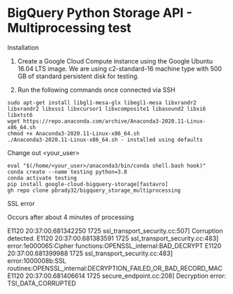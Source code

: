 # BigQuery Python Storage API - Multiprocessing test

Installation

1. Create a Google Cloud Compute instance using the Google Ubuntu 16.04 LTS image. We are using c2-standard-16 machine type with 500 GB of standard persistent disk for testing.

2. Run the following commands once connected via SSH
```
sudo apt-get install libgl1-mesa-glx libegl1-mesa libxrandr2 libxrandr2 libxss1 libxcursor1 libxcomposite1 libasound2 libxi6 libxtst6
wget https://repo.anaconda.com/archive/Anaconda3-2020.11-Linux-x86_64.sh
chmod +x Anaconda3-2020.11-Linux-x86_64.sh 
./Anaconda3-2020.11-Linux-x86_64.sh - installed using defaults
```
Change out <your_user>
```
eval "$(/home/<your_user>/anaconda3/bin/conda shell.bash hook)"
conda create --name testing python=3.8
conda activate testing
pip install google-cloud-bigquery-storage[fastavro]
gh repo clone pbrady32/bigquery_storage_multiprocessing
```

SSL error

Occurs after about 4 minutes of processing

E1120 20:37:00.681342250    1725 ssl_transport_security.cc:507] Corruption detected.
E1120 20:37:00.681383591    1725 ssl_transport_security.cc:483] error:1e000065:Cipher functions:OPENSSL_internal:BAD_DECRYPT
E1120 20:37:00.681399988    1725 ssl_transport_security.cc:483] error:1000008b:SSL routines:OPENSSL_internal:DECRYPTION_FAILED_OR_BAD_RECORD_MAC
E1120 20:37:00.681406614    1725 secure_endpoint.cc:208]     Decryption error: TSI_DATA_CORRUPTED

